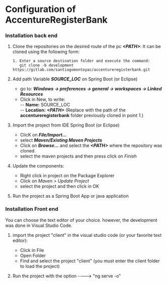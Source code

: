 # Configuration of AccentureRegisterBank


### Installation back end
1. Clone the repositories on the desired route of the pc ***\<PATH\>***:
   It can be cloned using the following form:


    ```
    1. Enter a source destination folder and execute the command:
	   git clone -b development https://gitlab.com/santiagomontoyac/accentureregisterbank.git

    ```  

	
2. Add path Variable  ***SOURCE_LOC*** on Spring Boot (or Eclipse)  
    - go to: ***Windows -> preferences -> general -> workspaces -> Linked Resources***
    - Click in New, to write:  
    -- **Name:** SOURCE_LOC  
    -- **Location:** ***\<PATH\>***  (Replace <PATH> with the path of the **accentureregisterbank** folder previously cloned in point 1.)	

3. Import the project from IDE Spring Boot (or Eclipse)  
    - ClicK on ***File/Import...***
    - select ***Maven/Existing Maven Projects***
    - Click on ***Browse...*** and select the  ***\<PATH\>*** where the repository was cloned.
    - select the maven projects and then press click on *Finish*  

4. Update the components:

    - Right click in project on the Package Explorer
    - Click on *Maven > Update Project*
    - select the project and then click in OK  
    
5. Run the project as a Spring Boot App or java application
	

### Installation Front end

You can choose the text editor of your choice. however, the development was done in Visual Studio Code.


1.  import the project "client" in the visual studio code (or your favorite text editor):
  
    - Click in File
    - Open Folder
    - Find and select the project "client" (you must enter the client folder to load the project)

2.  Run the project with the option ---->   "ng serve -o"
